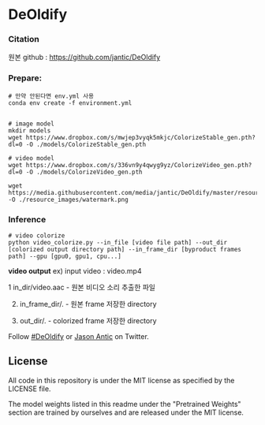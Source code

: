 
# DeOldify

### Citation
원본 github : https://github.com/jantic/DeOldify

### Prepare:

```
# 만약 안된다면 env.yml 사용
conda env create -f environment.yml


# image model
mkdir models
wget https://www.dropbox.com/s/mwjep3vyqk5mkjc/ColorizeStable_gen.pth?dl=0 -O ./models/ColorizeStable_gen.pth

# video model
wget https://www.dropbox.com/s/336vn9y4qwyg9yz/ColorizeVideo_gen.pth?dl=0 -O ./models/ColorizeVideo_gen.pth

wget https://media.githubusercontent.com/media/jantic/DeOldify/master/resource_images/watermark.png -O ./resource_images/watermark.png

```


### Inference

```
# video colorize
python video_colorize.py --in_file [video file path] --out_dir [colorized output directory path] --in_frame_dir [byproduct frames path] --gpu [gpu0, gpu1, cpu...]

```

**video output**
ex) input video : video.mp4

1 in_dir/video.aac - 원본 비디오 소리 추출한 파일

2. in_frame_dir/. - 원본 frame 저장한 directory

3. out_dir/. - colorized frame 저장한 directory





Follow [#DeOldify](https://twitter.com/search?q=%23Deoldify) or [Jason Antic](https://twitter.com/citnaj) on Twitter.

## License

All code in this repository is under the MIT license as specified by the LICENSE file.

The model weights listed in this readme under the "Pretrained Weights" section are trained by ourselves and are released under the MIT license.
